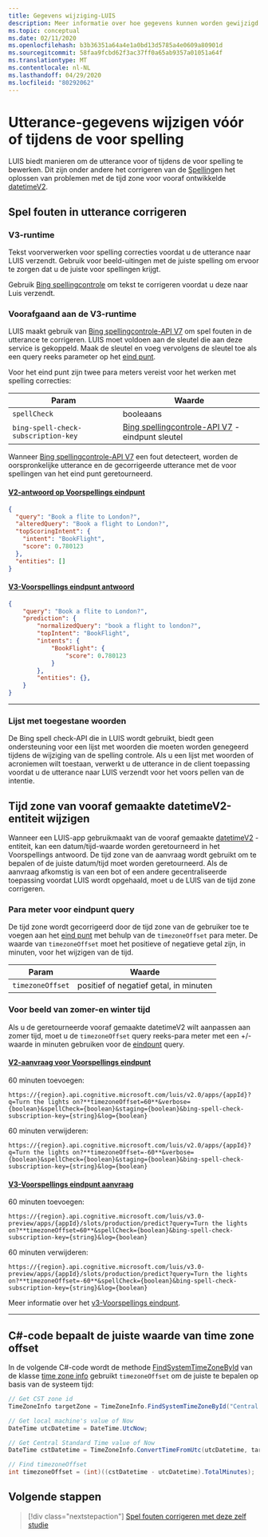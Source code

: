 ```yaml
---
title: Gegevens wijziging-LUIS
description: Meer informatie over hoe gegevens kunnen worden gewijzigd voordat voor spellingen in Language Understanding (LUIS)
ms.topic: conceptual
ms.date: 02/11/2020
ms.openlocfilehash: b3b36351a64a4e1a0bd13d5785a4e0609a80901d
ms.sourcegitcommit: 58faa9fcbd62f3ac37ff0a65ab9357a01051a64f
ms.translationtype: MT
ms.contentlocale: nl-NL
ms.lasthandoff: 04/29/2020
ms.locfileid: "80292062"
---
```

# <a name="alter-utterance-data-before-or-during-prediction"></a>Utterance-gegevens wijzigen vóór of tijdens de voor spelling
LUIS biedt manieren om de utterance voor of tijdens de voor spelling te bewerken. Dit zijn onder andere het corrigeren van de [Spelling](luis-tutorial-bing-spellcheck.md)en het oplossen van problemen met de tijd zone voor vooraf ontwikkelde [datetimeV2](luis-reference-prebuilt-datetimev2.md).

## <a name="correct-spelling-errors-in-utterance"></a>Spel fouten in utterance corrigeren


### <a name="v3-runtime"></a>V3-runtime

Tekst voorverwerken voor spelling correcties voordat u de utterance naar LUIS verzendt. Gebruik voor beeld-uitingen met de juiste spelling om ervoor te zorgen dat u de juiste voor spellingen krijgt.

Gebruik [Bing spellingcontrole](../bing-spell-check/overview.md) om tekst te corrigeren voordat u deze naar Luis verzendt.

### <a name="prior-to-v3-runtime"></a>Voorafgaand aan de V3-runtime

LUIS maakt gebruik van [Bing spellingcontrole-API V7](../Bing-Spell-Check/overview.md) om spel fouten in de utterance te corrigeren. LUIS moet voldoen aan de sleutel die aan deze service is gekoppeld. Maak de sleutel en voeg vervolgens de sleutel toe als een query reeks parameter op het [eind punt](https://go.microsoft.com/fwlink/?linkid=2092356).

Voor het eind punt zijn twee para meters vereist voor het werken met spelling correcties:

|Param|Waarde|
|--|--|
|`spellCheck`|booleaans|
|`bing-spell-check-subscription-key`|[Bing spellingcontrole-API V7](https://azure.microsoft.com/services/cognitive-services/spell-check/) -eindpunt sleutel|

Wanneer [Bing spellingcontrole-API V7](https://azure.microsoft.com/services/cognitive-services/spell-check/) een fout detecteert, worden de oorspronkelijke utterance en de gecorrigeerde utterance met de voor spellingen van het eind punt geretourneerd.

#### <a name="v2-prediction-endpoint-response"></a>[V2-antwoord op Voorspellings eindpunt](#tab/V2)

```JSON
{
  "query": "Book a flite to London?",
  "alteredQuery": "Book a flight to London?",
  "topScoringIntent": {
    "intent": "BookFlight",
    "score": 0.780123
  },
  "entities": []
}
```

#### <a name="v3-prediction-endpoint-response"></a>[V3-Voorspellings eindpunt antwoord](#tab/V3)

```JSON
{
    "query": "Book a flite to London?",
    "prediction": {
        "normalizedQuery": "book a flight to london?",
        "topIntent": "BookFlight",
        "intents": {
            "BookFlight": {
                "score": 0.780123
            }
        },
        "entities": {},
    }
}
```

* * *

### <a name="list-of-allowed-words"></a>Lijst met toegestane woorden
De Bing spell check-API die in LUIS wordt gebruikt, biedt geen ondersteuning voor een lijst met woorden die moeten worden genegeerd tijdens de wijziging van de spelling controle. Als u een lijst met woorden of acroniemen wilt toestaan, verwerkt u de utterance in de client toepassing voordat u de utterance naar LUIS verzendt voor het voors pellen van de intentie.

## <a name="change-time-zone-of-prebuilt-datetimev2-entity"></a>Tijd zone van vooraf gemaakte datetimeV2-entiteit wijzigen
Wanneer een LUIS-app gebruikmaakt van de vooraf gemaakte [datetimeV2](luis-reference-prebuilt-datetimev2.md) -entiteit, kan een datum/tijd-waarde worden geretourneerd in het Voorspellings antwoord. De tijd zone van de aanvraag wordt gebruikt om te bepalen of de juiste datum/tijd moet worden geretourneerd. Als de aanvraag afkomstig is van een bot of een andere gecentraliseerde toepassing voordat LUIS wordt opgehaald, moet u de LUIS van de tijd zone corrigeren.

### <a name="endpoint-querystring-parameter"></a>Para meter voor eindpunt query
De tijd zone wordt gecorrigeerd door de tijd zone van de gebruiker toe te voegen aan het [eind punt](https://go.microsoft.com/fwlink/?linkid=2092356) met behulp van de `timezoneOffset` para meter. De waarde van `timezoneOffset` moet het positieve of negatieve getal zijn, in minuten, voor het wijzigen van de tijd.

|Param|Waarde|
|--|--|
|`timezoneOffset`|positief of negatief getal, in minuten|

### <a name="daylight-savings-example"></a>Voor beeld van zomer-en winter tijd
Als u de geretourneerde vooraf gemaakte datetimeV2 wilt aanpassen aan zomer tijd, moet u de `timezoneOffset` query reeks-para meter met een +/-waarde in minuten gebruiken voor de [eindpunt](https://go.microsoft.com/fwlink/?linkid=2092356) query.

#### <a name="v2-prediction-endpoint-request"></a>[V2-aanvraag voor Voorspellings eindpunt](#tab/V2)

60 minuten toevoegen:

`https://{region}.api.cognitive.microsoft.com/luis/v2.0/apps/{appId}?q=Turn the lights on?**timezoneOffset=60**&verbose={boolean}&spellCheck={boolean}&staging={boolean}&bing-spell-check-subscription-key={string}&log={boolean}`

60 minuten verwijderen:

`https://{region}.api.cognitive.microsoft.com/luis/v2.0/apps/{appId}?q=Turn the lights on?**timezoneOffset=-60**&verbose={boolean}&spellCheck={boolean}&staging={boolean}&bing-spell-check-subscription-key={string}&log={boolean}`

#### <a name="v3-prediction-endpoint-request"></a>[V3-Voorspellings eindpunt aanvraag](#tab/V3)

60 minuten toevoegen:

`https://{region}.api.cognitive.microsoft.com/luis/v3.0-preview/apps/{appId}/slots/production/predict?query=Turn the lights on?**timezoneOffset=60**&spellCheck={boolean}&bing-spell-check-subscription-key={string}&log={boolean}`

60 minuten verwijderen:

`https://{region}.api.cognitive.microsoft.com/luis/v3.0-preview/apps/{appId}/slots/production/predict?query=Turn the lights on?**timezoneOffset=-60**&spellCheck={boolean}&bing-spell-check-subscription-key={string}&log={boolean}`

Meer informatie over het [v3-Voorspellings eindpunt](luis-migration-api-v3.md).

* * *

## <a name="c-code-determines-correct-value-of-timezoneoffset"></a>C#-code bepaalt de juiste waarde van time zone offset
In de volgende C#-code wordt de methode [FindSystemTimeZoneById](https://docs.microsoft.com/dotnet/api/system.timezoneinfo.findsystemtimezonebyid#examples) van de klasse [time zone info](https://docs.microsoft.com/dotnet/api/system.timezoneinfo) gebruikt `timezoneOffset` om de juiste te bepalen op basis van de systeem tijd:

```csharp
// Get CST zone id
TimeZoneInfo targetZone = TimeZoneInfo.FindSystemTimeZoneById("Central Standard Time");

// Get local machine's value of Now
DateTime utcDatetime = DateTime.UtcNow;

// Get Central Standard Time value of Now
DateTime cstDatetime = TimeZoneInfo.ConvertTimeFromUtc(utcDatetime, targetZone);

// Find timezoneOffset
int timezoneOffset = (int)((cstDatetime - utcDatetime).TotalMinutes);
```

## <a name="next-steps"></a>Volgende stappen

> [!div class="nextstepaction"]
> [Spel fouten corrigeren met deze zelf studie](luis-tutorial-bing-spellcheck.md)
